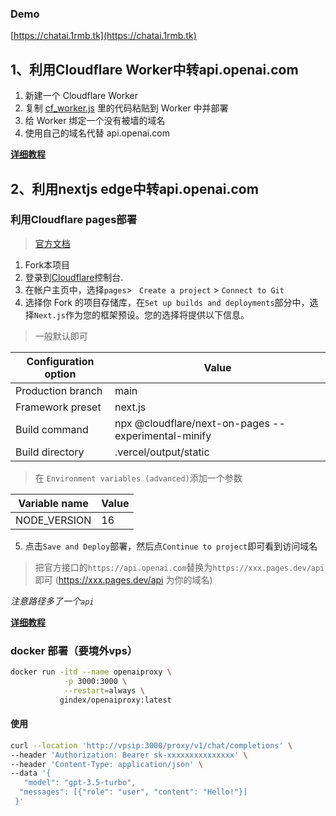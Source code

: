 
### Demo

[https://chatai.1rmb.tk](https://chatai.1rmb.tk)


## 1、利用Cloudflare Worker中转api.openai.com

1. 新建一个 Cloudflare Worker
2. 复制 [cf_worker.js](https://cdn.jsdelivr.net/gh/x-dr/chatgptProxyAPI@main/cf_worker.js)  里的代码粘贴到 Worker 中并部署
3. 给 Worker 绑定一个没有被墙的域名
4. 使用自己的域名代替 api.openai.com


**[详细教程](./docs/cloudflare_workers.md)**




## 2、利用nextjs edge中转api.openai.com

### 利用Cloudflare pages部署

> [官方文档](https://developers.cloudflare.com/pages/framework-guides/deploy-a-nextjs-site/)

1. Fork本项目
2. 登录到[Cloudflare](https://dash.cloudflare.com/)控制台.
3. 在帐户主页中，选择`pages`> ` Create a project` > `Connect to Git`
4. 选择你 Fork 的项目存储库，在`Set up builds and deployments`部分中，选择`Next.js`作为您的框架预设。您的选择将提供以下信息。

> 一般默认即可

|  Configuration option	   | Value  |
|  ----  | ----  |
| Production branch  | main |
| Framework preset  | next.js |
| Build command	  | npx @cloudflare/next-on-pages --experimental-minify|
| Build directory  | .vercel/output/static|


> 在 `Environment variables (advanced)`添加一个参数

|  Variable name	   | Value  |
|  ----  | ----  |
| NODE_VERSION   | 16 |

5. 点击`Save and Deploy`部署，然后点`Continue to project`即可看到访问域名


> 把官方接口的`https://api.openai.com`替换为`https://xxx.pages.dev/api` 即可 (https://xxx.pages.dev/api 为你的域名)

*注意路径多了一个`api`*

**[详细教程](./docs/cloudflare_pages.md)**


### docker 部署（要境外vps）

```bash
docker run -itd --name openaiproxy \
            -p 3000:3000 \
            --restart=always \
           gindex/openaiproxy:latest
```

#### 使用

```bash
curl --location 'http://vpsip:3000/proxy/v1/chat/completions' \
--header 'Authorization: Bearer sk-xxxxxxxxxxxxxxx' \
--header 'Content-Type: application/json' \
--data '{
   "model": "gpt-3.5-turbo",
  "messages": [{"role": "user", "content": "Hello!"}]
 }'

```